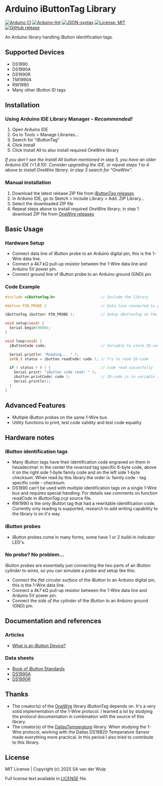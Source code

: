 # Arduino iButtonTag Library

[![Arduino CI](https://github.com/vdwulp/iButtonTag/actions/workflows/arduino-ci.yml/badge.svg)](https://github.com/marketplace/actions/arduino_ci)
[![Arduino-lint](https://github.com/vdwulp/iButtonTag/actions/workflows/arduino-lint.yml/badge.svg)](https://github.com/marketplace/actions/arduino-arduino-lint-action)
[![JSON-syntax](https://github.com/vdwulp/iButtonTag/actions/workflows/json-syntax.yml/badge.svg)](https://github.com/marketplace/actions/json-syntax-check)
[![License: MIT](https://img.shields.io/badge/license-MIT-green.svg)](https://github.com/vdwulp/iButtonTag/blob/main/LICENSE)
[![GitHub release](https://img.shields.io/github/v/release/vdwulp/iButtonTag.svg?maxAge=3600)](https://github.com/vdwulp/iButtonTag/releases)

An Arduino library handling iButton identification tags.

## Supported Devices

- DS1990
- DS1990A
- DS1990R
- TM1990A
- RW1990
- Many other iButton ID tags

## Installation

### Using Arduino IDE Library Manager - _Recommended!_
1. Open Arduino IDE
2. Go to Tools > Manage Libraries...
3. Search for "iButtonTag"
4. Click Install
5. Click Install All to also install required OneWire library

_If you don't see the Install All button mentioned in step 5, you have an older Arduino IDE (<1.8.10). Consider upgrading the IDE, or repeat steps 1 to 4 above to install OneWire library. In step 3 search for "OneWire"._

### Manual installation
1. Download the latest release ZIP file from [iButtonTag releases](https://github.com/vdwulp/iButtonTag/releases)
2. In Arduino IDE, go to Sketch > Include Library > Add .ZIP Library...
3. Select the downloaded ZIP file
4. Repeat steps above to install required _OneWire_ library; in step 1 download ZIP file from [OneWire releases](https://github.com/PaulStoffregen/OneWire/releases)

## Basic Usage

### Hardware Setup
- Connect data line of iButton probe to an Arduino digital pin, this is the 1-Wire data line.
- Connect a 4k7 kΩ pull-up resistor between the 1-Wire data line and Arduino 5V power pin.
- Connect ground line of iButton probe to an Arduino ground (GND) pin.

### Code Example

   ```cpp
   #include <iButtonTag.h>                     // Include the library

   #define PIN_PROBE 2                         // Data line connected to pin 2

   iButtonTag ibutton( PIN_PROBE );            // Setup iButtonTag on the pin

   void setup(void) {
     Serial.begin(9600);
   }

   void loop(void) {
     iButtonCode code;                         // Variable to store ID-code

     Serial.println( "Reading... " );
     int8_t status = ibutton.readCode( code ); // Try to read ID-code

     if ( status > 0 ) {                       // Code read succesfully
       Serial.print( "iButton code read: " );
       ibutton.printCode( code );              // ID-code is in variable /code/
       Serial.println();
     }
   }
   ```

## Advanced Features

- Multiple iButton probes on the same 1-Wire bus
- Utility functions to print, test code validity and test code equality

## Hardware notes

### iButton identification tags

- Many iButton tags have their identification code engraved on them in hexadecimal: in the center the _reversed_ tag specific 6-byte code, above it on the right side 1-byte family code and on the left side 1-byte checksum. When read by this library the order is: family code - tag specific code - checksum.
- DS1990 can't be used with multiple identification tags on a single 1-Wire bus and requires special handling. For details see comments on function _readCode_ in _iButtonTag.ccp_ source file.
- RW1990 is the only iButton tag that had a rewritable identification code. Currently only reading is supported, research to add writing capability to the library is on it's way.

### iButton probes
- iButton probes come in many forms, some have 1 or 2 build-in indicator LED's.

### No probe? No problem...

iButton probes are essentially just connecting the two parts of an iButton _cylinder_ to wires, so you can simulate a probe and setup like this:
- Connect the _flat circular surface_ of the iButton to an Arduino digital pin, this is the 1-Wire data line.
- Connect a 4k7 kΩ pull-up resistor between the 1-Wire data line and Arduino 5V power pin.
- Connect the _side of the cylinder_ of the iButton to an Arduino ground (GND) pin.

## Documentation and references

### Articles

- [What is an iButton Device?](https://www.analog.com/en/resources/technical-articles/what-is-an-ibutton-device.html)

### Data sheets

- [Book of iButton Standards](https://www.analog.com/media/en/technical-documentation/tech-articles/book-of-ibuttonreg-standards.pdf)
- [DS1990A](https://www.analog.com/media/en/technical-documentation/data-sheets/ds1990a.pdf)
- [DS1990R](https://www.analog.com/media/en/technical-documentation/data-sheets/DS1990R-DS1990R-F5.pdf)

## Thanks

- The creator(s) of the [OneWire](https://github.com/PaulStoffregen/OneWire) library iButtonTag depends on. It's a very solid implementation of the 1-Wire protocol. I learned a lot by studying the protocol documentation in combination with the source of this library.
- The creator(s) of the [DallasTemperature](https://github.com/milesburton/Arduino-Temperature-Control-Library) library. When studying the 1-Wire protocol, working with the Dallas DS18B20 Temperature Sensor made everything more practical. In this period I also tried to contribute to this library.

## License

MIT License | Copyright (c) 2025 SA van der Wulp

Full license text available in [LICENSE](LICENSE) file.
